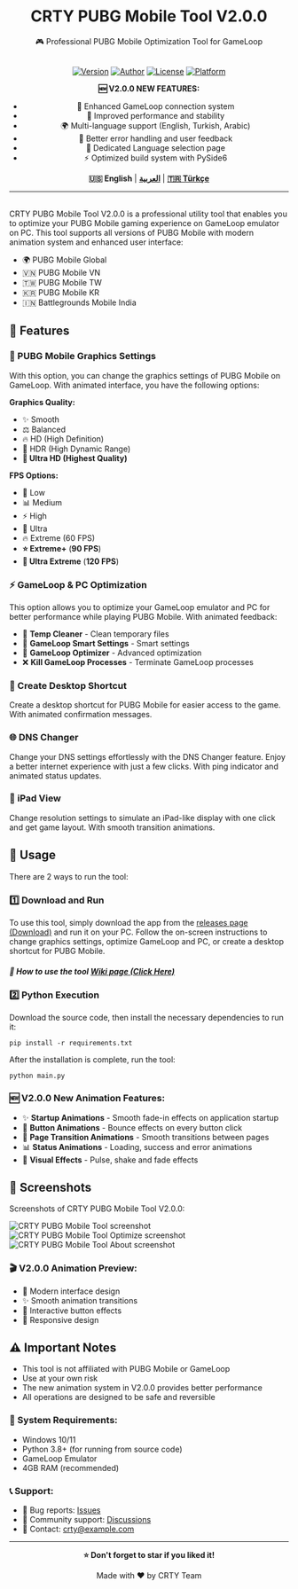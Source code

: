 <div align="center">

<h1>CRTY PUBG Mobile Tool V2.0.0</h1>
🎮 Professional PUBG Mobile Optimization Tool for GameLoop<br><br>

[![Version](https://img.shields.io/badge/Version-2.0.0-brightgreen)](https://github.com/CRTY/CRTY-PUBG-Mobile-Tool) [![Author](https://img.shields.io/badge/Author-CRTY%20Apps-blue)](https://github.com/CRTYPUBG) [![License](https://img.shields.io/badge/License-MIT-yellow)](LICENSE) [![Platform](https://img.shields.io/badge/Platform-Windows-lightgrey)](https://github.com/CRTYPUBG/CRTY-PUBG-Mobile-Tool)

**🆕 V2.0.0 NEW FEATURES:**
- 🎯 Enhanced GameLoop connection system
- 🚀 Improved performance and stability
- 🌍 Multi-language support (English, Turkish, Arabic)
- 🔧 Better error handling and user feedback
- 📱 Dedicated Language selection page
- ⚡ Optimized build system with PySide6

**🇺🇸 English** | [**العربية**](./README.ar.md) | [**🇹🇷 Türkçe**](./README.tr.md)

</div>

------
<br>
CRTY PUBG Mobile Tool V2.0.0 is a professional utility tool that enables you to optimize your PUBG Mobile gaming experience on GameLoop emulator on PC. This tool supports all versions of PUBG Mobile with modern animation system and enhanced user interface:

*   🌍 PUBG Mobile Global
*   🇻🇳 PUBG Mobile VN
*   🇹🇼 PUBG Mobile TW
*   🇰🇷 PUBG Mobile KR
*   🇮🇳 Battlegrounds Mobile India

🚀 Features
--------

### 🎨 PUBG Mobile Graphics Settings

With this option, you can change the graphics settings of PUBG Mobile on GameLoop. With animated interface, you have the following options:

**Graphics Quality:**
*   ✨ Smooth
*   ⚖️ Balanced
*   🔥 HD (High Definition)
*   💎 HDR (High Dynamic Range)
*   **🌟 Ultra HD (Highest Quality)**

**FPS Options:**
*   🐌 Low
*   📊 Medium
*   ⚡ High
*   🚀 Ultra
*   🔥 Extreme (60 FPS)
*   **⭐ Extreme+** (**90 FPS**)
*   **💫 Ultra Extreme** (**120 FPS**)

### ⚡ GameLoop & PC Optimization

This option allows you to optimize your GameLoop emulator and PC for better performance while playing PUBG Mobile. With animated feedback:

*   🧹 **Temp Cleaner** - Clean temporary files
*   🎯 **GameLoop Smart Settings** - Smart settings
*   🔧 **GameLoop Optimizer** - Advanced optimization
*   ❌ **Kill GameLoop Processes** - Terminate GameLoop processes

### 🔗 Create Desktop Shortcut

Create a desktop shortcut for PUBG Mobile for easier access to the game. With animated confirmation messages.

### 🌐 DNS Changer

Change your DNS settings effortlessly with the DNS Changer feature. Enjoy a better internet experience with just a few clicks. With ping indicator and animated status updates.

### 📱 iPad View

Change resolution settings to simulate an iPad-like display with one click and get game layout. With smooth transition animations.

📖 Usage
-----

There are 2 ways to run the tool:

### 1️⃣ Download and Run
To use this tool, simply download the app from the [releases page (Download)](https://github.com/CRTYPUBG/CRTY-PUBG-Mobile-Tool/releases) and run it on your PC. Follow the on-screen instructions to change graphics settings, optimize GameLoop and PC, or create a desktop shortcut for PUBG Mobile.

##### 🎯 How to use the tool [Wiki page (Click Here)](https://github.com/CRTYPUBG/CRTY-PUBG-Mobile-Tool/wiki)

### 2️⃣ Python Execution
Download the source code, then install the necessary dependencies to run it:
```shell
pip install -r requirements.txt
```
After the installation is complete, run the tool:
```shell
python main.py
```

### 🆕 V2.0.0 New Animation Features:
- ✨ **Startup Animations** - Smooth fade-in effects on application startup
- 🎯 **Button Animations** - Bounce effects on every button click
- 🔄 **Page Transition Animations** - Smooth transitions between pages
- 📊 **Status Animations** - Loading, success and error animations
- 🎨 **Visual Effects** - Pulse, shake and fade effects

📸 Screenshots
-----------

Screenshots of CRTY PUBG Mobile Tool V2.0.0:

![CRTY PUBG Mobile Tool screenshot](./images/mk-pubg-mobile-tool.png)
![CRTY PUBG Mobile Tool Optimize screenshot](./images/mk-pubg-mobile-tool-optimize.png)
![CRTY PUBG Mobile Tool About screenshot](./images/mk-pubg-mobile-tool-about.png)

### 🎬 V2.0.0 Animation Preview:
- 🌟 Modern interface design
- ✨ Smooth animation transitions
- 🎯 Interactive button effects
- 📱 Responsive design

⚠️ Important Notes
----

- This tool is not affiliated with PUBG Mobile or GameLoop
- Use at your own risk
- The new animation system in V2.0.0 provides better performance
- All operations are designed to be safe and reversible

### 🔧 System Requirements:
- Windows 10/11
- Python 3.8+ (for running from source code)
- GameLoop Emulator
- 4GB RAM (recommended)

### 📞 Support:
- 🐛 Bug reports: [Issues](https://github.com/CRTYPUBG/CRTY-PUBG-Mobile-Tool/issues)
- 💬 Community support: [Discussions](https://github.com/CRTYPUBG/CRTY-PUBG-Mobile-Tool/discussions)
- 📧 Contact: crty@example.com

---
<div align="center">

**⭐ Don't forget to star if you liked it!**

Made with ❤️ by CRTY Team

</div>
